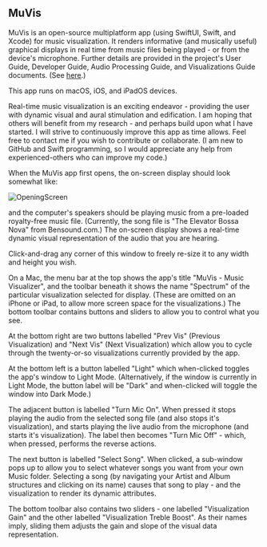 ## **MuVis**

MuVis is an open-source multiplatform app (using SwiftUI, Swift, and Xcode) for music visualization. It renders informative (and musically useful) graphical displays in real time from music files being played - or from the device's microphone. Further details are provided in the project's User Guide, Developer Guide, Audio Processing Guide, and Visualizations Guide documents.  (See [here](https://github.com/Keith-43/MuVis-v0.9).)

This app runs on macOS, iOS, and iPadOS devices.
  
Real-time music visualization is an exciting endeavor - providing the user with dynamic visual and aural stimulation and edification.  I am hoping that others will benefit from my research - and perhaps build upon what I have started. I will strive to continuously improve this app as time allows.  Feel free to contact me if you wish to contribute or collaborate.  (I am new to GitHub and Swift programming, so I would appreciate any help from experienced-others who can improve my code.)

When the MuVis app first opens, the on-screen display should look somewhat like:

![OpeningScreen](Documentation/Doc_Images/UserGuideAa.png)

and the computer's speakers should be playing music from a pre-loaded royalty-free music file. (Currently, the song file is "The Elevator Bossa Nova" from Bensound.com.)  The on-screen display shows a real-time dynamic visual representation of the audio that you are hearing.

Click-and-drag any corner of this window to freely re-size it to any width and height you wish.

On a Mac, the menu bar at the top shows the app's title "MuVis - Music Visualizer", and the toolbar beneath it shows the name "Spectrum" of the particular visualization selected for display.  (These are omitted on an iPhone or iPad, to allow more screen space for the visualizations.)  The bottom toolbar contains buttons and sliders to allow you to control what you see.

At the bottom right are two buttons labelled "Prev Vis" (Previous Visualization) and "Next Vis" (Next Visualization) which allow you to cycle through the twenty-or-so visualizations currently provided by the app.

At the bottom left is a button labelled "Light" which when-clicked toggles the app's window to Light Mode.  (Alternatively, if the window is currently in Light Mode, the button label will be "Dark" and when-clicked will toggle the window into Dark Mode.)

The adjacent button is labelled "Turn Mic On".  When pressed it stops playing the audio from the selected song file (and also stops it's visualization), and starts playing the live audio from the microphone (and starts it's visualization).  The label then becomes "Turn Mic Off" - which, when pressed, performs the reverse actions.

The next button is labelled "Select Song".  When clicked, a sub-window pops up to allow you to select whatever songs you want from your own Music folder.  Selecting a song (by navigating your Artist and Album structures and clicking on its name) causes that song to play - and the visualization to render its dynamic attributes.

The bottom toolbar also contains two sliders - one labelled "Visualization Gain" and the other labelled "Visualization Treble Boost".  As their names imply, sliding them adjusts the gain and slope of the visual data representation.

